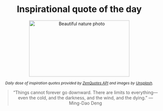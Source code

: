 
<div align="center">

# Inspirational quote of the day

<img src="./data/photo.jpeg" alt="Beautiful nature photo" width="320" height="180">

<sub><i>Daily dose of inspiration quotes provided by [ZenQuotes API](https://zenquotes.io/) and images by [Unsplash](https://unsplash.com/).</i></sub>


<blockquote>&ldquo;Things cannot forever go downward. There are limits to everything—even the cold, and the darkness, and the wind, and the dying.&rdquo; &mdash; <footer>Ming-Dao Deng</footer></blockquote>

</div>
